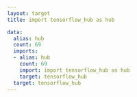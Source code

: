```yaml
---
layout: target
title: import tensorflow_hub as hub

data:
  alias: hub
  count: 69
  imports:
  - alias: hub
    count: 69
    import: import tensorflow_hub as hub
    target: tensorflow_hub
  target: tensorflow_hub
---
```

